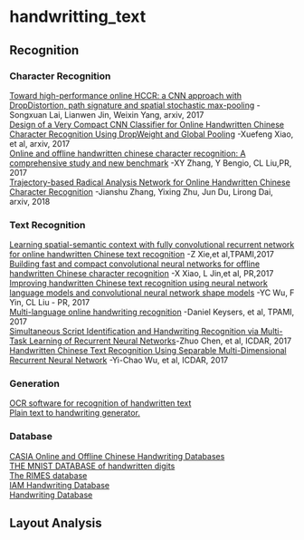 # handwritting_text
## Recognition
### Character Recognition 
  [Toward high-performance online HCCR: a CNN approach with DropDistortion, path signature and spatial stochastic max-pooling](https://arxiv.org/abs/1702.07508) -Songxuan Lai, Lianwen Jin, Weixin Yang, arxiv, 2017<br>
  [Design of a Very Compact CNN Classifier for Online Handwritten Chinese Character Recognition Using DropWeight and Global Pooling](https://arxiv.org/abs/1705.05207) -Xuefeng Xiao, et al, arxiv, 2017<br>
  [Online and offline handwritten chinese character recognition: A comprehensive study and new benchmark](https://arxiv.org/pdf/1606.05763) -XY Zhang, Y Bengio, CL Liu,PR, 2017<br>
  [Trajectory-based Radical Analysis Network for Online Handwritten Chinese Character Recognition](https://arxiv.org/abs/1801.10109) -Jianshu Zhang, Yixing Zhu, Jun Du, Lirong Dai, arxiv, 2018<br>
### Text Recognition 
  [Learning spatial-semantic context with fully convolutional recurrent network for online handwritten Chinese text recognition](https://arxiv.org/pdf/1610.02616.pdf) -Z Xie,et al,TPAMI,2017<br>
  [Building fast and compact convolutional neural networks for offline handwritten Chinese character recognition](https://arxiv.org/pdf/1702.07975) -X Xiao, L Jin,et al, PR,2017<br>
  [Improving handwritten Chinese text recognition using neural network language models and convolutional neural network shape models](https://www.sciencedirect.com/science/article/pii/S0031320316304472) -YC Wu, F Yin, CL Liu - PR, 2017<br>
  [Multi-language online handwriting recognition](https://ieeexplore.ieee.org/stamp/stamp.jsp?arnumber=7478642) -Daniel Keysers, et al, TPAMI, 2017<br>
  [Simultaneous Script Identification and Handwriting Recognition via Multi-Task Learning of Recurrent Neural Networks](https://ieeexplore.ieee.org/abstract/document/8270023/)-Zhuo Chen, et al, ICDAR, 2017<br>
  [Handwritten Chinese Text Recognition Using Separable Multi-Dimensional Recurrent Neural Network](https://ieeexplore.ieee.org/abstract/document/8269953/) -Yi-Chao Wu, et al, ICDAR, 2017<br>
### Generation
   [OCR software for recognition of handwritten text](https://github.com/Breta01/handwriting-ocr)<br>
   [Plain text to handwriting generator.](https://github.com/theSage21/handwritten)<br>
### Database
   [CASIA Online and Offline Chinese Handwriting Databases](http://www.nlpr.ia.ac.cn/databases/handwriting/Home.html) <br>
   [THE MNIST DATABASE of handwritten digits](http://yann.lecun.com/exdb/mnist/)<br>
   [The RIMES database](http://www.a2ialab.com/doku.php?id=rimes_database:start)<br>
   [IAM Handwriting Database](http://www.fki.inf.unibe.ch/databases/iam-handwriting-database)<br>
   [Handwriting Database](https://www.gavo.t.u-tokyo.ac.jp/~qiao/database.html)<br>
## Layout Analysis
